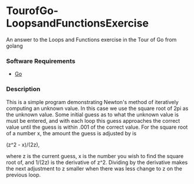 # TourofGo-LoopsandFunctionsExercise
An answer to the Loops and Functions exercise in the Tour of Go from golang

### Software Requirements ###

* [Go](http://golang.org/)

### Description ###

This is a simple program demonstrating Newton's method of iteratively computing an unknown value. In this case we use the square root of 2pi as the unknown value. Some initial guess as to what the unknown value is must be entered, and with each loop this guess approaches the correct value until the guess is within .001 of the correct value. For the square root of a number x, the amount the guess is adjusted by is

(z^2 - x)/(2z),

where z is the current guess, x is the number you wish to find the square root of, and 1/(2z) is the derivative of z^2. Dividing by the derivative makes the next adjustment to z smaller when there was less change to z on the previous loop.
